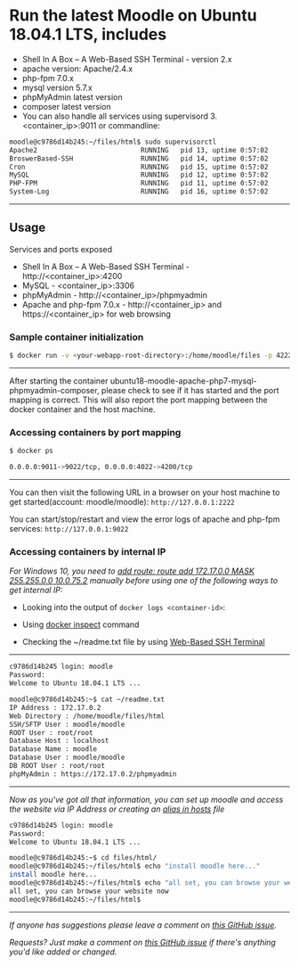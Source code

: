 # Run the latest Moodle on Ubuntu 18.04.1 LTS, includes

- Shell In A Box – A Web-Based SSH Terminal - version 2.x
- apache version: Apache/2.4.x
- php-fpm 7.0.x
- mysql version 5.7.x
- phpMyAdmin latest version
- composer latest version
- You can also handle all services using supervisord 3. <container_ip>:9011 or commandline:

```bash
moodle@c9786d14b245:~/files/html$ sudo supervisorctl
Apache2                          RUNNING   pid 13, uptime 0:57:02
BroswerBased-SSH                 RUNNING   pid 14, uptime 0:57:02
Cron                             RUNNING   pid 15, uptime 0:57:02
MySQL                            RUNNING   pid 12, uptime 0:57:02
PHP-FPM                          RUNNING   pid 11, uptime 0:57:02
System-Log                       RUNNING   pid 16, uptime 0:57:02
```

___

## Usage

Services and ports exposed

- Shell In A Box – A Web-Based SSH Terminal - http://<container_ip>:4200
- MySQL - <container_ip>:3306
- phpMyAdmin - http://<container_ip>/phpmyadmin
- Apache and php-fpm 7.0.x - http://<container_ip> and https://<container_ip> for web browsing

### Sample container initialization

```bash
$ docker run -v <your-webapp-root-directory>:/home/moodle/files -p 4222:4200 -p 9022:9011 --name docker-name -d thomasvan/ubuntu18-moodle-apache-php7-mysql-phpmyadmin-supervisord:latest
```

___

After starting the container ubuntu18-moodle-apache-php7-mysql-phpmyadmin-composer, please check to see if it has started and the port mapping is correct. This will also report the port mapping between the docker container and the host machine.

### Accessing containers by port mapping

```bash
$ docker ps

0.0.0.0:9011->9022/tcp, 0.0.0.0:4022->4200/tcp
```

___

You can then visit the following URL in a browser on your host machine to get started(account: moodle/moodle): `http://127.0.0.1:2222`

You can start/stop/restart and view the error logs of apache and php-fpm services: `http://127.0.0.1:9022`

### Accessing containers by internal IP

_For Windows 10, you need to [add route: route add 172.17.0.0 MASK 255.255.0.0 10.0.75.2](https://forums.docker.com/t/connecting-to-containers-ip-address/18817/13) manually before using one of the following ways to get internal IP:_

- Looking into the output of `docker logs <container-id>`:
- Using [docker inspect](https://docs.docker.com/engine/reference/commandline/inspect/parent-command) command

- Checking the ~/readme.txt file by using [Web-Based SSH Terminal](http://127.0.0.1:2222)

___

```bash
c9786d14b245 login: moodle
Password:
Welcome to Ubuntu 18.04.1 LTS ...

moodle@c9786d14b245:~$ cat ~/readme.txt
IP Address : 172.17.0.2
Web Directory : /home/moodle/files/html
SSH/SFTP User : moodle/moodle
ROOT User : root/root
Database Host : localhost
Database Name : moodle
Database User : moodle/moodle
DB ROOT User : root/root 
phpMyAdmin : https://172.17.0.2/phpmyadmin
```

___

_Now as you've got all that information, you can set up moodle and access the website via IP Address or creating an [alias in hosts](https://support.rackspace.com/how-to/modify-your-hosts-file/) file_

```bash
c9786d14b245 login: moodle
Password:
Welcome to Ubuntu 18.04.1 LTS ...

moodle@c9786d14b245:~$ cd files/html/
moodle@c9786d14b245:~/files/html$ echo "install moodle here..."
install moodle here...
moodle@c9786d14b245:~/files/html$ echo "all set, you can browse your website now"
all set, you can browse your website now
moodle@c9786d14b245:~/files/html$ 
   ```

___

_If anyone has suggestions please leave a comment on [this GitHub issue](https://github.com/thomasvagon/ubuntu18-moodle-apache-php7/issues/2)._

_Requests? Just make a comment on [this GitHub issue](https://github.com/thomasvan/ubuntu18-moodle-apache-php7/issues/1) if there's anything you'd like added or changed._